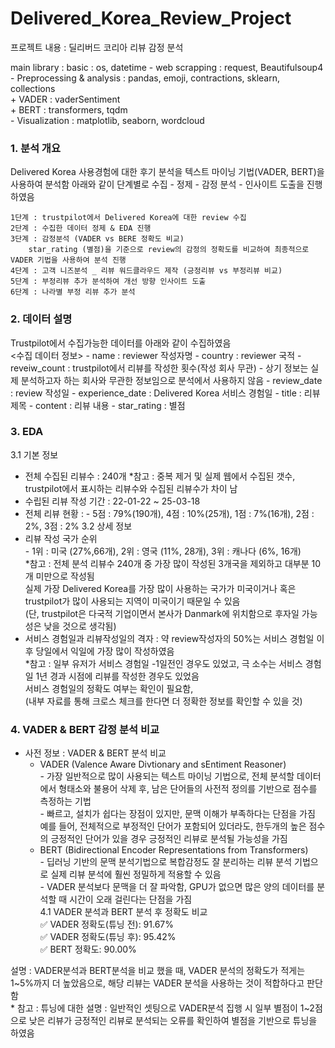 # Delivered_Korea_Review_Project
프로젝트 내용 : 딜리버드 코리아 리뷰 감정 분석 

main library : basic : os, datetime
              - web scrapping : request, Beautifulsoup4  
              - Preprocessing & analysis : pandas, emoji, contractions, sklearn, collections  
                    + VADER : vaderSentiment  
                    + BERT : transformers, tqdm  
              - Visualization : matplotlib, seaborn, wordcloud  

### 1. 분석 개요
Delivered Korea 사용경험에 대한 후기 분석을 텍스트 마이닝 기법(VADER, BERT)을 사용하여 분석함
아래와 같이 단계별로 수집 - 정제 - 감정 분석 - 인사이트 도출을 진행하였음

    1단계 : trustpilot에서 Delivered Korea에 대한 review 수집
    2단계 : 수집한 데이터 정제 & EDA 진행
    3단계 : 감정분석 (VADER vs BERE 정확도 비교)  
        star_rating (별점)을 기준으로 review의 감정의 정확도를 비교하여 최종적으로 VADER 기법을 사용하여 분석 진행
    4단계 : 고객 니즈분석 _ 리뷰 워드클라우드 제작 (긍정리뷰 vs 부정리뷰 비교)
    5단계 : 부정리뷰 추가 분석하여 개선 방향 인사이트 도출
    6단계 : 나라별 부정 리뷰 추가 분석

### 2. 데이터 설명
Trustpilot에서 수집가능한 데이터를 아래와 같이 수집하였음  
    <수집 데이터 정보>
        - name : reviewer 작성자명
        - country : reviewer 국적
        - reveiw_count : trustpilot에서 리뷰를 작성한 횟수(작성 회사 무관)
            - 상기 정보는 실제 분석하고자 하는 회사와 무관한 정보임으로 분석에서 사용하지 않음
        - review_date : review 작성일
        - experience_date : Delivered Korea 서비스 경험일
        - title : 리뷰 제목
        - content : 리뷰 내용
        - star_rating : 별점
        
### 3. EDA
3.1 기본 정보
- 전체 수집된 리뷰수 : 240개
    *참고 : 중복 제거 및 실제 웹에서 수집된 갯수, trustpilot에서 표시하는 리뷰수와 수집된 리뷰수가 차이 남
- 수립된 리뷰 작성 기간 : 22-01-22 ~ 25-03-18
- 전체 리뷰 현황 :
      - 5점 : 79%(190개), 4점 : 10%(25개), 1점 : 7%(16개), 2점 : 2%, 3점 : 2%
3.2 상세 정보
- 리뷰 작성 국가 순위  
      - 1위 : 미국 (27%,66개), 2위 : 영국 (11%, 28개), 3위 : 캐나다 (6%, 16개)  
    *참고 : 전체 분석 리뷰수 240개 중 가장 많이 작성된 3개국을 제외하고 대부분 10개 미만으로 작성됨  
        실제 가장 Delivered Korea를 가장 많이 사용하는 국가가 미국이거나 혹은 trustpilot가 많이 사용되는 지역이 미국이기 때문일 수 있음  
            (단, trustpilot은 다국적 기업이면서 본사가 Danmark에 위치함으로 후자일 가능성은 낮을 것으로 생각됨)  
- 서비스 경험일과 리뷰작성일의 격자 : 약 review작성자의 50%는 서비스 경험일 이후 당일에서 익일에 가장 많이 작성하였음  
    *참고 : 일부 유저가 서비스 경험일 -1일전인 경우도 있었고, 극 소수는 서비스 경험일 1년 경과 시점에 리뷰를 작성한 경우도 있었음  
        서비스 경험일의 정확도 여부는 확인이 필요함,   
            (내부 자료를 통해 크로스 체크를 한다면 더 정확한 정보를 확인할 수 있을 것)  
  
### 4. VADER & BERT 감정 분석 비교
- 사전 정보 : VADER & BERT 분석 비교
    - VADER (Valence Aware Divtionary and sEntiment Reasoner)  
          - 가장 일반적으로 많이 사용되는 텍스트 마이닝 기법으로, 전체 분석할 데이터에서 형태소와 불용어 삭제 후, 남은 단어들의 사전적 정의를 기반으로 점수를 측정하는 기법  
            - 빠르고, 설치가 쉽다는 장점이 있지만, 문맥 이해가 부족하다는 단점을 가짐  
                예를 들어, 전체적으로 부정적인 단어가 포함되어 있더라도, 한두개의 높은 점수의 긍정적인 단어가 있을 경우 긍정적인 리뷰로 분석될 가능성을 가짐  
    - BERT (Bidirectional Encoder Representations from Transformers)  
          - 딥러닝 기반의 문맥 분석기법으로 복합감정도 잘 분리하는 리뷰 분석 기법으로 실제 리뷰 분석에 훨씬 정밀하게 적용할 수 있음  
            - VADER 분석보다 문맥을 더 잘 파악함, GPU가 없으면 많은 양의 데이터를 분석할 때 시간이 오래 걸린다는 단점을 가짐  
4.1 VADER 분석과 BERT 분석 후 정확도 비교  
      ✅ VADER 정확도(튜닝 전): 91.67%  
      ✅ VADER 정확도(튜닝 후): 95.42%  
      ✅ BERT 정확도: 90.00%  

설명 : VADER분석과 BERT분석을 비교 했을 때, VADER 분석의 정확도가 적게는 1~5%까지 더 높았음으로, 해당 리뷰는 VADER 분석을 사용하는 것이 적합하다고 판단함   
    * 참고 : 튜닝에 대한 설명 : 일반적인 셋팅으로 VADER분석 집행 시 일부 별점이 1~2점으로 낮은 리뷰가 긍정적인 리뷰로 분석되는 오류를 확인하여 별점을 기반으로 튜닝을 하였음  

